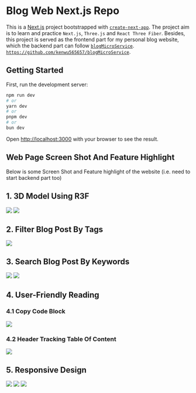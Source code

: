 # Blog Web Next.js Repo
This is a [Next.js](https://nextjs.org) project bootstrapped with [`create-next-app`](https://nextjs.org/docs/app/api-reference/cli/create-next-app).
The project aim is to learn and practice `Next.js`, `Three.js` and `React Three Fiber`.
Besides, this project is served as the frontend part for my personal blog website, which the backend part can follow [`blogMicroService`](https://github.com/kenwu565657/blogMicroService).
[`https://github.com/kenwu565657/blogMicroService`](https://github.com/kenwu565657/blogMicroService).

## Getting Started
First, run the development server:
```bash
npm run dev
# or
yarn dev
# or
pnpm dev
# or
bun dev
```
Open [http://localhost:3000](http://localhost:3000) with your browser to see the result.
## Web Page Screen Shot And Feature Highlight
Below is some Screen Shot and Feature highlight of the website (i.e. need to start backend part too)
## 1. 3D Model Using R3F
![](file_for_readme/screenshot/homePage3DModel.png)
![](file_for_readme/screenshot/aboutMePage3DModel.png)

## 2. Filter Blog Post By Tags
![](file_for_readme/screenshot/filterBlogPostByTags.png)

## 3. Search Blog Post By Keywords
![](file_for_readme/screenshot/searchFromHeader.png)
![](file_for_readme/screenshot/searchPageExample.png)

## 4. User-Friendly Reading
### 4.1 Copy Code Block
![](file_for_readme/screenshot/copyCodeBlockExample.png)
### 4.2 Header Tracking Table Of Content
![](file_for_readme/screenshot/headerTrackingTableOfContent.png)

## 5. Responsive Design
![](file_for_readme/screenshot/blogpostDetailPage_closeTableOfCOntent_responsive.png)
![](file_for_readme/screenshot/blogpostDetailPage_responsive.png)
![](file_for_readme/screenshot/blogpostPage_responsive.png)
